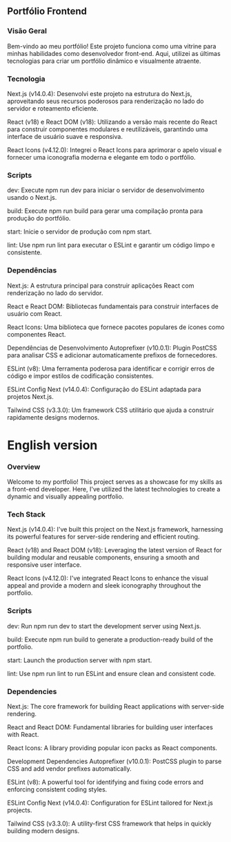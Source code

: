 ## Portfólio Frontend
### Visão Geral
Bem-vindo ao meu portfólio! Este projeto funciona como uma vitrine para minhas habilidades como desenvolvedor front-end. Aqui, utilizei as últimas tecnologias para criar um portfólio dinâmico e visualmente atraente.

### Tecnologia
Next.js (v14.0.4): Desenvolvi este projeto na estrutura do Next.js, aproveitando seus recursos poderosos para renderização no lado do servidor e roteamento eficiente.

React (v18) e React DOM (v18): Utilizando a versão mais recente do React para construir componentes modulares e reutilizáveis, garantindo uma interface de usuário suave e responsiva.

React Icons (v4.12.0): Integrei o React Icons para aprimorar o apelo visual e fornecer uma iconografia moderna e elegante em todo o portfólio.

### Scripts
dev: Execute npm run dev para iniciar o servidor de desenvolvimento usando o Next.js.

build: Execute npm run build para gerar uma compilação pronta para produção do portfólio.

start: Inicie o servidor de produção com npm start.

lint: Use npm run lint para executar o ESLint e garantir um código limpo e consistente.

### Dependências
Next.js: A estrutura principal para construir aplicações React com renderização no lado do servidor.

React e React DOM: Bibliotecas fundamentais para construir interfaces de usuário com React.

React Icons: Uma biblioteca que fornece pacotes populares de ícones como componentes React.

Dependências de Desenvolvimento
Autoprefixer (v10.0.1): Plugin PostCSS para analisar CSS e adicionar automaticamente prefixos de fornecedores.

ESLint (v8): Uma ferramenta poderosa para identificar e corrigir erros de código e impor estilos de codificação consistentes.

ESLint Config Next (v14.0.4): Configuração do ESLint adaptada para projetos Next.js.

Tailwind CSS (v3.3.0): Um framework CSS utilitário que ajuda a construir rapidamente designs modernos.

# English version
### Overview
Welcome to my portfolio! This project serves as a showcase for my skills as a front-end developer. Here, I've utilized the latest technologies to create a dynamic and visually appealing portfolio.

### Tech Stack
Next.js (v14.0.4): I've built this project on the Next.js framework, harnessing its powerful features for server-side rendering and efficient routing.

React (v18) and React DOM (v18): Leveraging the latest version of React for building modular and reusable components, ensuring a smooth and responsive user interface.

React Icons (v4.12.0): I've integrated React Icons to enhance the visual appeal and provide a modern and sleek iconography throughout the portfolio.

### Scripts
dev: Run npm run dev to start the development server using Next.js.

build: Execute npm run build to generate a production-ready build of the portfolio.

start: Launch the production server with npm start.

lint: Use npm run lint to run ESLint and ensure clean and consistent code.

### Dependencies
Next.js: The core framework for building React applications with server-side rendering.

React and React DOM: Fundamental libraries for building user interfaces with React.

React Icons: A library providing popular icon packs as React components.

Development Dependencies
Autoprefixer (v10.0.1): PostCSS plugin to parse CSS and add vendor prefixes automatically.

ESLint (v8): A powerful tool for identifying and fixing code errors and enforcing consistent coding styles.

ESLint Config Next (v14.0.4): Configuration for ESLint tailored for Next.js projects.

Tailwind CSS (v3.3.0): A utility-first CSS framework that helps in quickly building modern designs.

